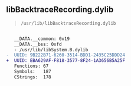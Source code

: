 ## libBacktraceRecording.dylib

> `/usr/lib/libBacktraceRecording.dylib`

```diff

   __DATA.__common: 0x19
   __DATA.__bss: 0xfd
   - /usr/lib/libSystem.B.dylib
-  UUID: 9B222B71-6260-3514-BDD1-2435C25DDD24
+  UUID: EBA629AF-F818-3577-8F24-1A3656B5A25F
   Functions: 67
   Symbols:   187
   CStrings:  178

```
